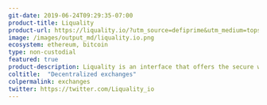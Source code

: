 ```yaml
---
git-date: 2019-06-24T09:29:35-07:00
product-title: Liquality
product-url: https://liquality.io/?utm_source=defiprime&utm_medium=topspot&utm_campaign=april_2020_trial
image: /images/output_md/liquality.io.png
ecosystem: ethereum, bitcoin
type: non-custodial
featured: true
product-description: Liquality is an interface that offers the secure way to swap cryptocurrencies between BTC, DAI, and ETH with minimal risk and fees, while maintaining control over your private keys. [Interview with Simon Lapscher, co-founder of Liquality.](/liquality)
coltitle:  "Decentralized exchanges"
colpermalink: exchanges
twitter: https://twitter.com/Liquality_io
---
```


